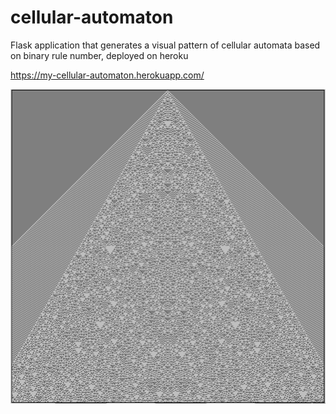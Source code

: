 # cellular-automaton
Flask application that generates a visual pattern of cellular automata based on binary rule number, deployed on heroku

https://my-cellular-automaton.herokuapp.com/

![GitHub Logo](/example.png)
